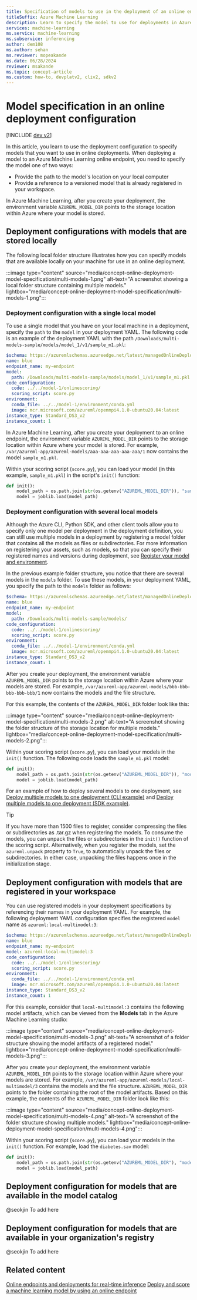 ```yaml
---
title: Specification of models to use in the deployment of an online endpoint
titleSuffix: Azure Machine Learning
description: Learn to specify the model to use for deployments in Azure Machine Learning online endpoints.
services: machine-learning
ms.service: machine-learning
ms.subservice: inferencing
author: dem108
ms.author: sehan
ms.reviewer: mopeakande
ms.date: 06/28/2024
reviewer: msakande
ms.topic: concept-article
ms.custom: how-to, devplatv2, cliv2, sdkv2
---
```


# Model specification in an online deployment configuration

[!INCLUDE [dev v2](includes/machine-learning-dev-v2.md)]

In this article, you learn to use the deployment configuration to specify models that you want to use in online deployments. When deploying a model to an Azure Machine Learning online endpoint, you need to specify the model one of two ways:

- Provide the path to the model's location on your local computer
- Provide a reference to a versioned model that is already registered in your workspace.

In Azure Machine Learning, after you create your deployment, the environment variable `AZUREML_MODEL_DIR` points to the storage location within Azure where your model is stored.

## Deployment configurations with models that are stored locally

The following local folder structure illustrates how you can specify models that are available locally on your machine for use in an online deployment.

:::image type="content" source="media/concept-online-deployment-model-specification/multi-models-1.png" alt-text="A screenshot showing a local folder structure containing multiple models." lightbox="media/concept-online-deployment-model-specification/multi-models-1.png":::

### Deployment configuration with a single local model

To use a single model that you have on your local machine in a deployment, specify the `path` to the `model` in your deployment YAML. The following code is an example of the deployment YAML with the path `/Downloads/multi-models-sample/models/model_1/v1/sample_m1.pkl`:

```yml
$schema: https://azuremlschemas.azureedge.net/latest/managedOnlineDeployment.schema.json 
name: blue 
endpoint_name: my-endpoint 
model: 
  path: /Downloads/multi-models-sample/models/model_1/v1/sample_m1.pkl 
code_configuration: 
  code: ../../model-1/onlinescoring/ 
  scoring_script: score.py 
environment:  
  conda_file: ../../model-1/environment/conda.yml 
  image: mcr.microsoft.com/azureml/openmpi4.1.0-ubuntu20.04:latest 
instance_type: Standard_DS3_v2 
instance_count: 1 
```

In Azure Machine Learning, after you create your deployment to an online endpoint, the environment variable `AZUREML_MODEL_DIR` points to the storage location within Azure where your model is stored. For example, `/var/azureml-app/azureml-models/aaa-aaa-aaa-aaa-aaa/1` now contains the model `sample_m1.pkl`. 

Within your scoring script (`score.py`), you can load your model (in this example, `sample_m1.pkl`) in the script's `init()` function:

```python
def init(): 
    model_path = os.path.join(str(os.getenv("AZUREML_MODEL_DIR")), "sample_m1.pkl") 
    model = joblib.load(model_path) 
```

### Deployment configuration with several local models

Although the Azure CLI, Python SDK, and other client tools allow you to specify only one model per deployment in the deployment definition, you can still use multiple models in a deployment by registering a model folder that contains all the models as files or subdirectories. For more information on registering your assets, such as models, so that you can specify their registered names and versions during deployment, see [Register your model and environment](how-to-deploy-online-endpoints.md#register-your-model-and-environment).

In the previous example folder structure, you notice that there are several models in the `models` folder. To use these models, in your deployment YAML, you specify the path to the `models` folder as follows:

```yml
$schema: https://azuremlschemas.azureedge.net/latest/managedOnlineDeployment.schema.json 
name: blue 
endpoint_name: my-endpoint 
model: 
  path: /Downloads/multi-models-sample/models/ 
code_configuration: 
  code: ../../model-1/onlinescoring/ 
  scoring_script: score.py 
environment:  
  conda_file: ../../model-1/environment/conda.yml 
  image: mcr.microsoft.com/azureml/openmpi4.1.0-ubuntu20.04:latest 
instance_type: Standard_DS3_v2 
instance_count: 1 
```

After you create your deployment, the environment variable `AZUREML_MODEL_DIR` points to the storage location within Azure where your models are stored. For example, `/var/azureml-app/azureml-models/bbb-bbb-bbb-bbb-bbb/1` now contains the models and the file structure.

For this example, the contents of the `AZUREML_MODEL_DIR` folder look like this:

:::image type="content" source="media/concept-online-deployment-model-specification/multi-models-2.png" alt-text="A screenshot showing the folder structure of the storage location for multiple models." lightbox="media/concept-online-deployment-model-specification/multi-models-2.png":::

Within your scoring script (`score.py`), you can load your models in the `init()` function. The following code loads the `sample_m1.pkl` model:

```python
def init(): 
    model_path = os.path.join(str(os.getenv("AZUREML_MODEL_DIR")), "models","model_1","v1", "sample_m1.pkl ") 
    model = joblib.load(model_path) 
```

For an example of how to deploy several models to one deployment, see [Deploy multiple models to one deployment (CLI example)](https://github.com/Azure/azureml-examples/blob/main/cli/endpoints/online/custom-container/minimal/multimodel) and [Deploy multiple models to one deployment (SDK example)](https://github.com/Azure/azureml-examples/blob/main/sdk/python/endpoints/online/custom-container/online-endpoints-custom-container-multimodel.ipynb).

> [!TIP]
> If you have more than 1500 files to register, consider compressing the files or subdirectories as .tar.gz when registering the models. To consume the models, you can unpack the files or subdirectories in the `init()` function of the scoring script. Alternatively, when you register the models, set the `azureml.unpack` property to `True`, to automatically unpack the files or subdirectories. In either case, unpacking the files happens once in the initialization stage.

## Deployment configuration with models that are registered in your workspace

You can use registered models in your deployment specifications by referencing their names in your deployment YAML. For example, the following deployment YAML configuration specifies the registered `model` name as `azureml:local-multimodel:3`:

```yml
$schema: https://azuremlschemas.azureedge.net/latest/managedOnlineDeployment.schema.json 
name: blue 
endpoint_name: my-endpoint 
model: azureml:local-multimodel:3 
code_configuration: 
  code: ../../model-1/onlinescoring/ 
  scoring_script: score.py 
environment:  
  conda_file: ../../model-1/environment/conda.yml 
  image: mcr.microsoft.com/azureml/openmpi4.1.0-ubuntu20.04:latest 
instance_type: Standard_DS3_v2 
instance_count: 1 
```

For this example, consider that `local-multimodel:3` contains the following model artifacts, which can be viewed from the **Models** tab in the Azure Machine Learning studio:

:::image type="content" source="media/concept-online-deployment-model-specification/multi-models-3.png" alt-text="A screenshot of a folder structure showing the model artifacts of  a registered model." lightbox="media/concept-online-deployment-model-specification/multi-models-3.png":::

After you create your deployment, the environment variable `AZUREML_MODEL_DIR` points to the storage location within Azure where your models are stored. For example, `/var/azureml-app/azureml-models/local-multimodel/3` contains the models and the file structure. `AZUREML_MODEL_DIR` points to the folder containing the root of the model artifacts. Based on this example, the contents of the `AZUREML_MODEL_DIR` folder look like this:

:::image type="content" source="media/concept-online-deployment-model-specification/multi-models-4.png" alt-text="A screenshot of the folder structure showing multiple models." lightbox="media/concept-online-deployment-model-specification/multi-models-4.png":::

Within your scoring script (`score.py`), you can load your models in the `init()` function. For example, load the `diabetes.sav` model:

```python
def init(): 
    model_path = os.path.join(str(os.getenv("AZUREML_MODEL_DIR"), "models", "diabetes", "1", "diabetes.sav") 
    model = joblib.load(model_path) 
```

## Deployment configuration for models that are available in the model catalog

@seokjin To add here

## Deployment configuration for models that are available in your organization's registry

@seokjin To add here

## Related content

[Online endpoints and deployments for real-time inference](concept-endpoints-online.md)
[Deploy and score a machine learning model by using an online endpoint](how-to-deploy-online-endpoints.md)